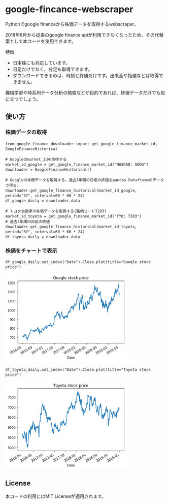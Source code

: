 # google-fincance-webscraper
Pythonでgoogle financeから株価データを取得するwebscraper。

2018年8月から従来のgoogle finance apiが利用できなくなったため、その代替案として本コードを使用できます。

特徴
- 日本株にも対応しています。
- 日足だけでなく、分足も取得できます。
- ダウンロードできるのは、時刻と終値だけです。出来高や始値などは取得できません。

機械学習や時系列データ分析の勉強などが目的であれば、終値データだけでも役に立つでしょう。

## 使い方
### 株価データの取得

    from google_finance_downloader import get_google_finance_market_id, GoogleFinanceHistorical

    # Googleのmarket_idを取得する
    market_id_google = get_google_finance_market_id("NASDAQ: GOOG")
    downloader = GoogleFinanceHistorical()

    # Googleの株価データを取得する。過去3年間の日足の終値をpandas.Dataframeのデータで得る。
    downloader.get_google_finance_historical(market_id_google, period="3Y", interval=60 * 60 * 24)
    df_google_daily = downloader.data

    # トヨタ自動車の株価データを取得する(銘柄コード7203)
    market_id_toyota = get_google_finance_market_id("TYO: 7203")
    # 過去3年間の日足の終値
    downloader.get_google_finance_historical(market_id_toyota, period="3Y", interval=60 * 60 * 24)
    df_toyota_daily = downloader.data
    
### 株価をチャートで表示

    df_google_daily.set_index("Date").Close.plot(title="Google stock price")

![googleの過去3年分の株価チャート](./images/google.png)

    df_toyota_daily.set_index("Date").Close.plot(title="Toyota stock price")

![トヨタ自動車の過去3年分の株価チャート](./images/toyota.png)

## License
本コードの利用にはMIT Licenseが適用されます。
